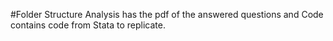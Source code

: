 #Folder Structure
Analysis has the pdf of the answered questions and Code contains code from Stata  to replicate.
